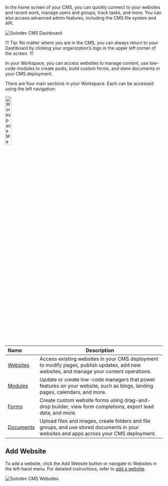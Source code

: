 In the home screen of your CMS, you can quickly connect to your websites and recent work, manage users and groups, track tasks, and more. You can also access advanced admin features, including the CMS file system and API.

<p><img src="../../../images/dashboard/dashboard.jpg" alt="Solodev CMS Dashboard"></p>

!!! Tip:
No matter where you are in the CMS, you can always return to your Dashboard by clicking your organization’s logo in the upper left corner of the screen. 
!!!

<span id="workspace-1">In your Workspace, you can access websites to manage content, use low-code modules to create posts, build custom forms, and store documents in your CMS deployment.</span>

There are four main sections in your Workspace. Each can be accessed using the left navigation:

<p><img src="../../images/workspace-menu.jpg" alt="Workspace Menu" style="width: 20%;"></p>

**Name** | **Description** 
:--- | ---
[Websites](/workspace/websites/) | Access existing websites in your CMS deployment to modify pages, publish updates, add new websites, and manage your content operations. 
[Modules](/workspace/modules/) | Update or create low-code managers that power features on your website, such as blogs, landing pages, calendars, and more. 
[Forms](/workspace/forms/) | Create custom website forms using drag-and-drop builder, view form completions, export lead data, and more.
[Documents](/workspace/documents/) | Upload files and images, create folders and file groups, and use stored documents in your websites and apps across your CMS deployment.

## Add Website

To add a website, click the Add Website button or navigate to Websites in the left-hand menu. For detailed instructions, refer to [add a website](/workspace/websites/add-website/).

<p><img src="../../../images/dashboard/websites.jpg" alt="Solodev CMS Websites"></p>
